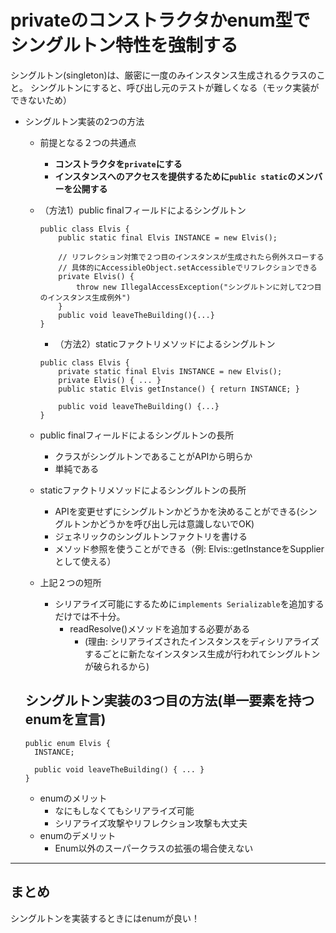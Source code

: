 # privateのコンストラクタかenum型でシングルトン特性を強制する

シングルトン(singleton)は、厳密に一度のみインスタンス生成されるクラスのこと。
シングルトンにすると、呼び出し元のテストが難しくなる（モック実装ができないため）

- シングルトン実装の2つの方法
  - 前提となる２つの共通点
    - **コンストラクタを`private`にする**
    - **インスタンスへのアクセスを提供するために`public static`のメンバーを公開する**
  - （方法1）public finalフィールドによるシングルトン
    ```
    public class Elvis {
        public static final Elvis INSTANCE = new Elvis();

        // リフレクション対策で２つ目のインスタンスが生成されたら例外スローする
        // 具体的にAccessibleObject.setAccessibleでリフレクションできる
        private Elvis() {
            throw new IllegalAccessException("シングルトンに対して2つ目のインスタンス生成例外")
        }
        public void leaveTheBuilding(){...}
    }
    ```
    - （方法2）staticファクトリメソッドによるシングルトン
    ```
    public class Elvis {
        private static final Elvis INSTANCE = new Elvis();
        private Elvis() { ... }
        public static Elvis getInstance() { return INSTANCE; }

        public void leaveTheBuilding() {...}
    }
    ```
  - public finalフィールドによるシングルトンの長所
    - クラスがシングルトンであることがAPIから明らか
    - 単純である

  - staticファクトリメソッドによるシングルトンの長所
    - APIを変更せずにシングルトンかどうかを決めることができる(シングルトンかどうかを呼び出し元は意識しないでOK)
    - ジェネリックのシングルトンファクトリを書ける
    - メソッド参照を使うことができる（例: Elvis::getInstanceをSupplier<Elvis>として使える） 

  - 上記２つの短所
    - シリアライズ可能にするために`implements Serializable`を追加するだけでは不十分。
        - readResolve()メソッドを追加する必要がある
          - (理由: シリアライズされたインスタンスをディシリアライズするごとに新たなインスタンス生成が行われてシングルトンが破られるから)

  ## シングルトン実装の3つ目の方法(単一要素を持つenumを宣言)
  ```
  public enum Elvis {
    INSTANCE;

    public void leaveTheBuilding() { ... }
  }
  ```

  - enumのメリット
    - なにもしなくてもシリアライズ可能
    - シリアライズ攻撃やリフレクション攻撃も大丈夫
  - enumのデメリット
    - Enum以外のスーパークラスの拡張の場合使えない

---
  ## まとめ
  シングルトンを実装するときにはenumが良い！